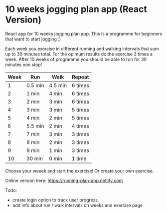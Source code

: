 # 10 weeks jogging plan app (React Version)

React app for 10 weeks jogging plan app. This is a programme for beginners that want to start jogging :)

Each week you exercise in different running and walking intervals that sum up to 30 minutes total. 
For the opimum results do the exercise 3 times a week.
After 10 weeks of programme you should be able to run for 30 minutes non stop!

Week | Run | Walk | Repeat
--- | --- | --- | ---
1 | 0.5 min| 4.5 min | 6 times
2 | 1 min| 4 min | 6 times
3 | 2 min| 3 min | 6 times
4 | 3 min| 3 min | 5 times
5 | 4 min| 2 min | 5 times
6 | 5.5 min| 2 min | 4 times
7 | 7 min| 3 min | 3 times
8 | 8 min| 2 min | 3 times
9 | 9 min| 1 min | 3 times
10 | 30 min| 0 min | 1 time


Choose your weeek and start the exercise! Or create your own exercise.

Online version here: https://running-plan-app.netlify.com

Todo:
* create login option to track user progress
* add info about run / walk intervals on weeks and exercise page